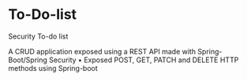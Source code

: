# To-Do-list
Security To-do list

A CRUD application exposed using a REST API made with Spring-Boot/Spring Security
• Exposed POST, GET, PATCH and DELETE HTTP methods using Spring-boot
